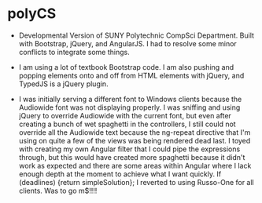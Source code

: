 # polyCS

- Developmental Version of SUNY Polytechnic CompSci Department. Built with Bootstrap,
  jQuery, and AngularJS. I had to resolve some minor conflicts to integrate some things.

- I am using a lot of textbook Bootstrap code. I am also pushing and popping elements
  onto and off from HTML elements with jQuery, and TypedJS is a jQuery plugin.

- I was initially serving a different font to Windows clients because the Audiowide
  font was not displaying properly. I was sniffing and using jQuery to override
  Audiowide with the current font, but even after creating a bunch of wet spaghetti
  in the controllers, I still could not override all the Audiowide text because
  the ng-repeat directive that I'm using on quite a few of the views was being rendered
  dead last. I toyed with creating my own Angular filter that I could pipe the
  expressions through, but this would have created more spaghetti because it didn't
  work as expected and there are some areas within Angular where I lack enough depth
  at the moment to achieve what I want quickly. If (deadlines) {return simpleSolution};
  I reverted to using Russo-One for all clients. Was to go m$!!!!
